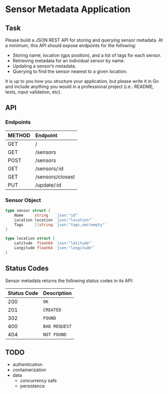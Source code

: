 # Sensor Metadata Application

## Task
Please build a JSON REST API for storing and querying sensor metadata.
At a minimum, this API should expose endpoints for the following:
- Storing name, location (gps position), and a list of tags for each sensor.
- Retrieving metadata for an individual sensor by name.
- Updating a sensor’s metadata.
- Querying to find the sensor nearest to a given location.

It is up to you how you structure your application, but please write it in Go and include anything you would
in a professional project (i.e.: README, tests, input validation, etc).


## API

### Endpoints

| METHOD | Endpoint |
| :----- | :------- |
| GET    | /        |
| GET    | /sensors |
| POST   | /sensors |
| GET    | /sensors/:id |
| GET    | /sensors/closest |
| PUT    | /update/:id  |

### Sensor Object
```go
type sensor struct {
	Name     string   `json:"id"`
	Location location `json:"location"`
	Tags     []string `json:"tags,omitempty"`
}

type location struct {
	Latitude  float64 `json:"latitude"`
	Longitude float64 `json:"longitude"`
}
```


## Status Codes

Sensor metadata returns the following status codes in its API:

| Status Code | Description |
| :-- | :--- |
| 200 | `OK` |
| 201 | `CREATED` |
| 302 | `FOUND` |
| 400 | `BAD REQUEST` |
| 404 | `NOT FOUND` |


## TODO
- authentication
- containerization
- data
	- concurrency safe
	- persistence
